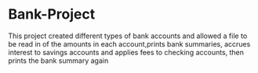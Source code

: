 # Bank-Project
This project created different types of bank accounts and allowed a file to be read in of the amounts in each account,prints bank summaries, accrues interest to savings accounts and applies fees to checking accounts, then prints the bank summary again
